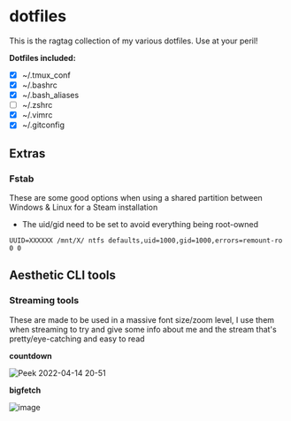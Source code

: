 # dotfiles

This is the ragtag collection of my various dotfiles. Use at your peril!

**Dotfiles included:**

  - [X] ~/.tmux_conf
  - [X] ~/.bashrc
  - [X] ~/.bash_aliases
  - [ ] ~/.zshrc
  - [X] ~/.vimrc
  - [X] ~/.gitconfig

## Extras

### Fstab

These are some good options when using a shared partition between Windows &
Linux for a Steam installation

- The uid/gid need to be set to avoid everything being root-owned

```
UUID=XXXXXX /mnt/X/ ntfs defaults,uid=1000,gid=1000,errors=remount-ro 0 0 
```

## Aesthetic CLI tools

### Streaming tools

These are made to be used in a massive font size/zoom level, I use them when streaming to try and give some info about me and the stream that's pretty/eye-catching and easy to read

**countdown**

![Peek 2022-04-14 20-51](https://user-images.githubusercontent.com/9894426/163377127-1c0a8229-2056-4db6-a2eb-754cf194171d.gif)

**bigfetch**

![image](https://user-images.githubusercontent.com/9894426/163378010-4d697167-40f7-4653-9fa9-f6d441518a2b.png)
